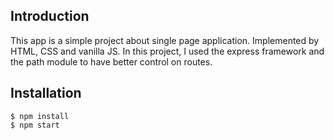 ## Introduction
This app is a simple project about single page application. Implemented by HTML, CSS and vanilla JS. In this project, I used the express framework and the path module to have better control on routes.
## Installation
```
$ npm install
$ npm start
```
